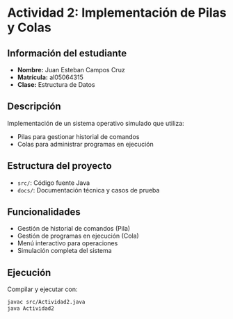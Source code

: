 # Actividad 2: Implementación de Pilas y Colas

## Información del estudiante
- **Nombre:** Juan Esteban Campos Cruz
- **Matrícula:** al05064315
- **Clase:** Estructura de Datos

## Descripción
Implementación de un sistema operativo simulado que utiliza:
- Pilas para gestionar historial de comandos
- Colas para administrar programas en ejecución

## Estructura del proyecto
- `src/`: Código fuente Java
- `docs/`: Documentación técnica y casos de prueba

## Funcionalidades
- Gestión de historial de comandos (Pila)
- Gestión de programas en ejecución (Cola)
- Menú interactivo para operaciones
- Simulación completa del sistema

## Ejecución
Compilar y ejecutar con:
```bash
javac src/Actividad2.java
java Actividad2